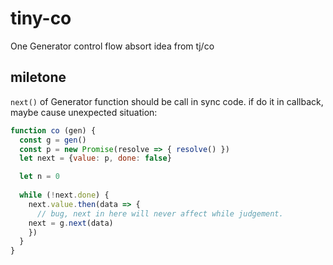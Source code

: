 # tiny-co
One Generator control flow absort idea from tj/co

## miletone 
`next()` of Generator function should be call in sync code.
if do it in callback, maybe cause unexpected situation:

```javascript
function co (gen) {
  const g = gen()
  const p = new Promise(resolve => { resolve() })
  let next = {value: p, done: false}

  let n = 0
  
  while (!next.done) {
    next.value.then(data => {
      // bug, next in here will never affect while judgement.
    next = g.next(data)
    })
  }
}
```
